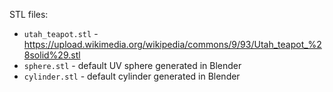 STL files:
- `utah_teapot.stl` - https://upload.wikimedia.org/wikipedia/commons/9/93/Utah_teapot_%28solid%29.stl
- `sphere.stl` - default UV sphere generated in Blender
- `cylinder.stl` - default cylinder generated in Blender
